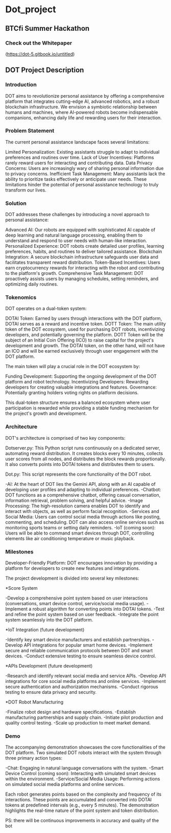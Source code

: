 # Dot_project
## BTCfi Summer Hackathon

### Check out the Whitepaper 
(https://dot-5.gitbook.io/untitled)

## DOT Project Description

### Introduction

DOT aims to revolutionize personal assistance by offering a comprehensive platform that integrates cutting-edge AI, advanced robotics, and a robust blockchain infrastructure. We envision a symbiotic relationship between humans and machines, where AI-powered robots become indispensable companions, enhancing daily life and rewarding users for their interaction.

### Problem Statement

The current personal assistance landscape faces several limitations:

Limited Personalization: Existing assistants struggle to adapt to individual preferences and routines over time. Lack of User Incentives: Platforms rarely reward users for interacting and contributing data. Data Privacy Concerns: Users are increasingly wary of sharing personal information due to privacy concerns. Inefficient Task Management: Many assistants lack the ability to prioritize tasks effectively or anticipate user needs. These limitations hinder the potential of personal assistance technology to truly transform our lives.

### Solution

DOT addresses these challenges by introducing a novel approach to personal assistance:

Advanced AI: Our robots are equipped with sophisticated AI capable of deep learning and natural language processing, enabling them to understand and respond to user needs with human-like interaction. Personalized Experience: DOT robots create detailed user profiles, learning preferences, habits, and routines to deliver tailored assistance. Blockchain Integration: A secure blockchain infrastructure safeguards user data and facilitates transparent reward distribution. Token-Based Incentives: Users earn cryptocurrency rewards for interacting with the robot and contributing to the platform's growth. Comprehensive Task Management: DOT proactively assists users by managing schedules, setting reminders, and optimizing daily routines.

### Tokenomics

DOT operates on a dual-token system:

DOTAI Token: Earned by users through interactions with the DOT platform, DOTAI serves as a reward and incentive token. 
DOTT Token: The main utility token of the DOT ecosystem, used for purchasing DOT robots, incentivizing developers, and potentially governing the platform. 
DOTT Token will be the subject of an Initial Coin Offering (ICO) to raise capital for the project's development and growth.
The DOTAI token, on the other hand, will not have an ICO and will be earned exclusively through user engagement with the DOT platform.

The main token will play a crucial role in the DOT ecosystem by:

Funding Development: Supporting the ongoing development of the DOT platform and robot technology. Incentivizing Developers: Rewarding developers for creating valuable integrations and features. Governance: Potentially granting holders voting rights on platform decisions.

This dual-token structure ensures a balanced ecosystem where user participation is rewarded while providing a stable funding mechanism for the project's growth and development.

### Architecture

DOT's architecture is comprised of two key components:

Dotserver.py: This Python script runs continuously on a dedicated server, automating reward distribution. It creates blocks every 10 minutes, collects user scores from all nodes, and distributes the block rewards proportionally. It also converts points into DOTAI tokens and distributes them to users.

Dot.py: This script represents the core functionality of the DOT robot.

-AI: At the heart of DOT lies the Gemini API, along with an AI capable of developing user profiles and adapting to individual preferences. 
-Chatbot: DOT functions as a comprehensive chatbot, offering casual conversation, information retrieval, problem solving, and helpful advice. 
-Image Processing: The high-resolution camera enables DOT to identify and interact with objects, as well as perform facial recognition. 
-Services and Social Media: Users can control social media through actions like posting, commenting, and scheduling. DOT can also access online services such as monitoring sports teams or setting daily reminders. 
-IoT (coming soon): Users will be able to command smart devices through DOT, controlling elements like air conditioning temperature or music playback.

### Milestones

Developer-Friendly Platform: DOT encourages innovation by providing a platform for developers to create new features and integrations.

The project development is divided into several key milestones:

*Score System

-Develop a comprehensive point system based on user interactions (conversations, smart device control, service/social media usage). 
-Implement a robust algorithm for converting points into DOTAI tokens. 
-Test and refine the point system based on user feedback. 
-Integrate the point system seamlessly into the DOT platform.

*IoT Integration (future development)

-Identify key smart device manufacturers and establish partnerships. 
-Develop API integrations for popular smart home devices. 
-Implement secure and reliable communication protocols between DOT and smart devices. 
-Conduct extensive testing to ensure seamless device control.

*APIs Development (future development)

-Research and identify relevant social media and service APIs. 
-Develop API integrations for core social media platforms and online services. 
-Implement secure authentication and authorization mechanisms. 
-Conduct rigorous testing to ensure data privacy and security.

*DOT Robot Manufacturing

-Finalize robot design and hardware specifications. 
-Establish manufacturing partnerships and supply chain. 
-Initiate pilot production and quality control testing. 
-Scale up production to meet market demand.

### Demo

The accompanying demonstration showcases the core functionalities of the DOT platform. Two simulated DOT robots interact with the system through three primary action types:

-Chat: Engaging in natural language conversations with the system. -Smart Device Control (coming soon): Interacting with simulated smart devices within the environment. -Service/Social Media Usage: Performing actions on simulated social media platforms and online services.

Each robot generates points based on the complexity and frequency of its interactions. These points are accumulated and converted into DOTAI tokens at predefined intervals (e.g., every 5 minutes). The demonstration highlights the real-time nature of the point system and token distribution.

PS: there will be continuous improvements in accuracy and quality of the bot 
